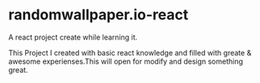 # randomwallpaper.io-react
A react project create while learning it.

This Project I created with basic react knowledge and filled with greate & awesome experienses.This will open for modify and design something great.
